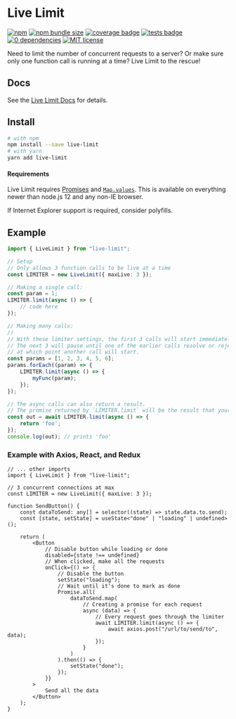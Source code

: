 # Live Limit

[![npm](https://img.shields.io/npm/v/live-limit)](https://www.npmjs.com/package/live-limit) [![npm bundle size](https://img.shields.io/bundlephobia/minzip/live-limit)](https://bundlephobia.com/package/live-limit@1.0.0) [![coverage badge](https://img.shields.io/codecov/c/github/SeriousBug/live-limit)](https://app.codecov.io/gh/SeriousBug/live-limit) [![tests badge](https://img.shields.io/github/actions/workflow/status/SeriousBug/live-limit/test.yml?label=tests&branch=main)](https://github.com/SeriousBug/live-limit/actions/workflows/test.yml) [![0 dependencies](https://img.shields.io/badge/dependencies-0-success)](https://www.npmjs.com/package/live-limit) [![MIT license](https://img.shields.io/npm/l/live-limit)](https://github.com/SeriousBug/live-limit/blob/main/LICENSE)

Need to limit the number of concurrent requests to a server? Or make sure only one function call is running at a time?
Live Limit to the rescue!

## Docs

See the [Live Limit Docs](https://seriousbug.github.io/live-limit/) for details.

## Install

```sh
# with npm
npm install --save live-limit
# with yarn
yarn add live-limit
```

#### Requirements

Live Limit requires [Promises](https://developer.mozilla.org/en-US/docs/Web/JavaScript/Reference/Global_Objects/Promise#browser_compatibility) and [`Map.values`](https://developer.mozilla.org/en-US/docs/Web/JavaScript/Reference/Global_Objects/Map/values#browser_compatibility). This is available on everything newer than node.js 12 and any non-IE browser.

If Internet Explorer support is required, consider polyfills.

## Example

```ts
import { LiveLimit } from "live-limit";

// Setup
// Only allows 3 function calls to be live at a time
const LIMITER = new LiveLimit({ maxLive: 3 });

// Making a single call:
const param = 1;
LIMITER.limit(async () => {
    // code here
});

// Making many calls:
//
// With these limiter settings, the first 3 calls will start immediately.
// The next 3 will pause until one of the earlier calls resolve or reject,
// at which point another call will start.
const params = [1, 2, 3, 4, 5, 6];
params.forEach((param) => {
    LIMITER.limit(async () => {
        myFunc(param);
    });
});

// The async calls can also return a result.
// The promise returned by `LIMITER.limit` will be the result that your function returned.
const out = await LIMITER.limit(async () => {
    return 'foo';
});
console.log(out); // prints 'foo'
```

### Example with Axios, React, and Redux

```tsx
// ... other imports
import { LiveLimit } from "live-limit";

// 3 concurrent connections at max
const LIMITER = new LiveLimit({ maxLive: 3 });

function SendButton() {
    const dataToSend: any[] = selector((state) => state.data.to.send);
    const [state, setState] = useState<"done" | "loading" | undefined>();

    return (
        <Button
            // Disable button while loading or done
            disabled={state !== undefined}
            // When clicked, make all the requests
            onClick={() => {
                // Disable the button
                setState("loading");
                // Wait until it's done to mark as done
                Promise.all(
                    dataToSend.map(
                        // Creating a promise for each request
                        async (data) => {
                            // Every request goes through the limiter
                            await LIMITER.limit(async () => {
                                await axios.post("/url/to/send/to", data);
                            });
                        }
                    )
                ).then(() => {
                    setState("done");
                });
            }}
        >
            Send all the data
        </Button>
    );
}
```
